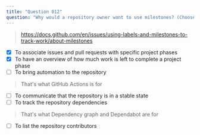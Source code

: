 ```yaml
---
title: "Question 012"
question: "Why would a repository owner want to use milestones? (Choose two.)"
---
```



> https://docs.github.com/en/issues/using-labels-and-milestones-to-track-work/about-milestones
- [x] To associate issues and pull requests with specific project phases
- [x] To have an overview of how much work is left to complete a project phase
- [ ] To bring automation to the repository
> That's what GitHub Actions is for
- [ ] To communicate that the repository is in a stable state
- [ ] To track the repository dependencies
> That's what Dependency graph and Dependabot are for
- [ ] To list the repository contributors
